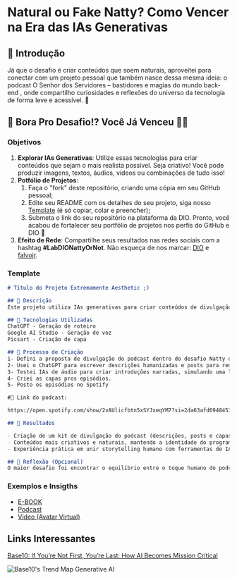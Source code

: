 # Natural ou Fake Natty? Como Vencer na Era das IAs Generativas

## 🚀 Introdução

Já que o desafio é criar conteúdos que soem naturais, aproveitei para conectar com um projeto pessoal que também nasce dessa mesma ideia: o podcast O Senhor dos Servidores – bastidores e magias do mundo back-end
, onde compartilho curiosidades e reflexões do universo da tecnologia de forma leve e acessível. 🚀

## 🎯 Bora Pro Desafio!? Você Já Venceu 💪🤓

### Objetivos

1. **Explorar IAs Generativas**: Utilize essas tecnologias para criar conteúdos que sejam o mais realista possível. Seja criativo! Você pode produzir imagens, textos, áudios, vídeos ou combinações de tudo isso!
1. **Potfólio de Projetos**:
    1. Faça o "fork" deste repositório, criando uma cópia em seu GitHub pessoal;
    2. Edite seu README com os detalhes do seu projeto, siga nosso [Template](#template) (é só copiar, colar e preencher);
    3. Submeta o link do seu repositório na plataforma da DIO. Pronto, você acabou de fortalecer seu portfólio de projetos nos perfis do GitHub e DIO 🚀
1. **Efeito de Rede**: Compartilhe seus resultados nas redes sociais com a hashtag **#LabDIONattyOrNot**. Não esqueça de nos marcar: [DIO](https://www.linkedin.com/school/dio-makethechange) e [falvojr](https://www.linkedin.com/in/falvojr).

### Template

```markdown
# Título do Projeto Extremamente Aesthetic ;)

## 📒 Descrição
Este projeto utiliza IAs generativas para criar conteúdos de divulgação do podcast O Senhor dos Servidores, uma produção focada em mostrar os bastidores e as “magias” do mundo back-end de forma leve e acessível. A ideia foi explorar como a inteligência artificial pode apoiar na criação de textos, descrições e materiais visuais que soem naturais e envolventes.

## 🤖 Tecnologias Utilizadas
ChatGPT - Geração de roteiro
Google AI Studio - Geração de voz
Picsart - Criação de capa

## 🧐 Processo de Criação
1- Defini a proposta de divulgação do podcast dentro do desafio Natty or Not;
2- Usei o ChatGPT para escrever descrições humanizadas e posts para redes sociais;
3- Testei IAs de áudio para criar introduções narradas, simulando uma locução profissional;
4- Criei as capas pros episódios.
5- Posto os episódios no Spotify

#📎 Link do podcast:

https://open.spotify.com/show/2vAUlicfbtn5xSYJxeqYM7?si=2da63afd6948451d

## 🚀 Resultados

- Criação de um kit de divulgação do podcast (descrições, posts e capas ilustrativas);
- Conteúdos mais criativos e naturais, mantendo a identidade do programa;
- Experiência prática em unir storytelling humano com ferramentas de IA.

## 💭 Reflexão (Opcional)
O maior desafio foi encontrar o equilíbrio entre o toque humano do podcast e o apoio das IAs. A tecnologia acelerou a produção e trouxe ideias novas, mas percebi que a curadoria e o olhar pessoal ainda são fundamentais para transmitir autenticidade.
```

### Exemplos e Insigths

- [E-BOOK](/exemplos/E-BOOK.md)
- [Podcast](/exemplos/PODCAST.md)
- [Vídeo (Avatar Virtual)](/exemplos/VIDEO.md)

## Links Interessantes

[Base10: If You’re Not First, You’re Last: How AI Becomes Mission Critical](https://base10.vc/post/generative-ai-mission-critical/)

![Base10's Trend Map Generative AI](https://github.com/digitalinnovationone/lab-natty-or-not/assets/730492/f4df26e8-f8f7-4419-8252-c69d73ea930c)
